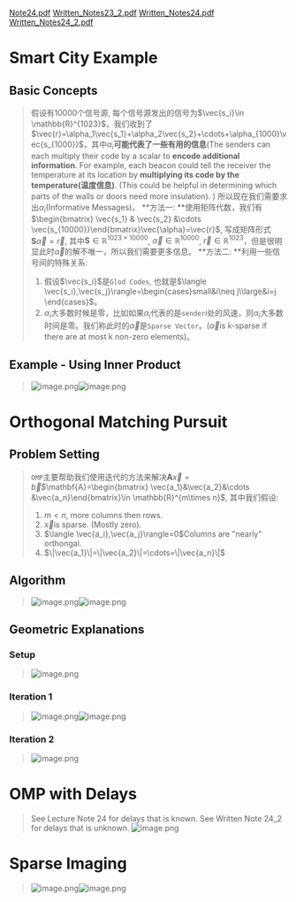 [Note24.pdf](https://www.yuque.com/attachments/yuque/0/2023/pdf/12393765/1685198871600-ef19f11a-7523-45c8-a65e-7b6718eef2ed.pdf)
[Written_Notes23_2.pdf](https://www.yuque.com/attachments/yuque/0/2023/pdf/12393765/1685362412260-0df3bd80-2b2d-43da-b5ad-0bd2bc044a36.pdf)
[Written_Notes24.pdf](https://www.yuque.com/attachments/yuque/0/2023/pdf/12393765/1685362379776-6b1d94d8-8fbe-46d6-9233-c79fb76a50f2.pdf)
[Written_Notes24_2.pdf](https://www.yuque.com/attachments/yuque/0/2023/pdf/12393765/1685362379840-94dcaa4f-4e48-4d67-9a3d-1222bddb228e.pdf)

# Smart City Example
## Basic Concepts
> 假设有$10000$个信号源, 每个信号源发出的信号为$\vec{s_i}\in \mathbb{R}^{1023}$，我们收到了$\vec{r}=\alpha_1\vec{s_1}+\alpha_2\vec{s_2}+\cdots+\alpha_{1000}\vec{s_{1000}}$，其中$\alpha_i$**可能代表了一些有用的信息**(The senders can each multiply their code by a scalar to **encode additional information**. For example, each beacon could tell the receiver the temperature at its location by **multiplying its code by the temperature(温度信息)**. (This could be helpful in determining which parts of the walls or doors need more insulation).  )
> 所以现在我们需要求出$\alpha_i$(Informative Messages)。
> **方法一: **使用矩阵代数，我们有$\begin{bmatrix} \vec{s_1} & \vec{s_2} &\cdots \vec{s_{10000}}\end{bmatrix}\vec{\alpha}=\vec{r}$, 写成矩阵形式$\mathbf{S}\vec{\alpha}=\vec{r}$, 其中$\mathbf{S}\in \mathbb{R}^{1023\times 10000}$, $\vec{\alpha}\in \mathbb{R}^{10000}$, $\vec{r}\in \mathbb{R}^{1023}$，但是很明显此时$\vec{\alpha}$的解不唯一，所以我们需要更多信息。
> **方法二: **利用一些信号间的特殊关系:
> 1. 假设$\vec{s_i}$是`Glod Codes`, 也就是$\langle \vec{s_i},\vec{s_j}\rangle=\begin{cases}small&i\neq j\\large&i=j \end{cases}$。
> 2. $\alpha_i$大多数时候是零，比如如果$\alpha_i$代表的是`sender`$i$处的风速，则$\alpha_i$大多数时间是零。我们称此时的$\vec{\alpha}$是`Sparse Vector`。($\vec{\alpha}$is k-sparse if there are at most k non-zero elements)。


## Example - Using Inner Product
> ![image.png](Orthogonal_Matching_Pursuit.assets/20230722_0954577285.png)![image.png](Orthogonal_Matching_Pursuit.assets/20230722_0954579672.png)




# Orthogonal Matching Pursuit
## Problem Setting
> `OMP`主要帮助我们使用迭代的方法来解决$\mathbf{A}\vec{x}=\vec{b}$$\mathbf{A}=\begin{bmatrix} \vec{a_1}&\vec{a_2}&\cdots &\vec{a_n}\end{bmatrix}\in \mathbb{R}^{m\times n}$, 其中我们假设:
> 1. $m<n$, more columns then rows.
> 2. $\vec{x}$is sparse. (Mostly zero).
> 3. $\langle \vec{a_i},\vec{a_j}\rangle=0$Columns are "nearly" orthongal.
> 4. $\|\vec{a_1}\|=\|\vec{a_2}\|=\cdots=\|\vec{a_n}\|$



## Algorithm
> ![image.png](Orthogonal_Matching_Pursuit.assets/20230722_0954576204.png)![image.png](Orthogonal_Matching_Pursuit.assets/20230722_0954579599.png)



## Geometric Explanations
### Setup
> ![image.png](Orthogonal_Matching_Pursuit.assets/20230722_0954572118.png)



### Iteration 1
> ![image.png](Orthogonal_Matching_Pursuit.assets/20230722_0954573458.png)![image.png](Orthogonal_Matching_Pursuit.assets/20230722_0954575636.png)




### Iteration 2
> ![image.png](Orthogonal_Matching_Pursuit.assets/20230722_0954581042.png)



# OMP with Delays
> See Lecture Note 24 for delays that is known.
> See Written Note 24_2 for delays that is unknown.
> ![image.png](Orthogonal_Matching_Pursuit.assets/20230722_0954583399.png)



# Sparse Imaging
> ![image.png](Orthogonal_Matching_Pursuit.assets/20230722_0954583422.png)![image.png](Orthogonal_Matching_Pursuit.assets/20230722_0954586676.png)




